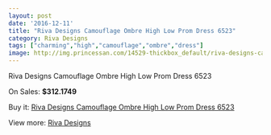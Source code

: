 ```yaml
---
layout: post
date: '2016-12-11'
title: "Riva Designs Camouflage Ombre High Low Prom Dress 6523"
category: Riva Designs
tags: ["charming","high","camouflage","ombre","dress"]
image: http://img.princessan.com/14529-thickbox_default/riva-designs-camouflage-ombre-high-low-prom-dress-6523.jpg
---
```

Riva Designs Camouflage Ombre High Low Prom Dress 6523

On Sales: **$312.1749**
<a href="https://www.princessan.com/en/riva-designs/6804-riva-designs-camouflage-ombre-high-low-prom-dress-6523.html"><amp-img layout="responsive" width="600" height="600" src="//img.princessan.com/14529-thickbox_default/riva-designs-camouflage-ombre-high-low-prom-dress-6523.jpg" alt="Riva Designs Camouflage Ombre High Low Prom Dress 6523 0" /></a>
<a href="https://www.princessan.com/en/riva-designs/6804-riva-designs-camouflage-ombre-high-low-prom-dress-6523.html"><amp-img layout="responsive" width="600" height="600" src="//img.princessan.com/14530-thickbox_default/riva-designs-camouflage-ombre-high-low-prom-dress-6523.jpg" alt="Riva Designs Camouflage Ombre High Low Prom Dress 6523 1" /></a>

Buy it: [Riva Designs Camouflage Ombre High Low Prom Dress 6523](https://www.princessan.com/en/riva-designs/6804-riva-designs-camouflage-ombre-high-low-prom-dress-6523.html "Riva Designs Camouflage Ombre High Low Prom Dress 6523")

View more: [Riva Designs](https://www.princessan.com/en/54-riva-designs "Riva Designs")